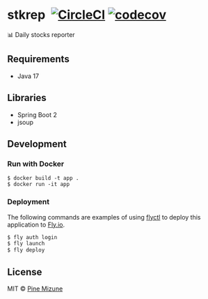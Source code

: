 # stkrep &nbsp;[![CircleCI](https://circleci.com/gh/pine/stkrep/tree/main.svg?style=shield)](https://circleci.com/gh/pine/stkrep/tree/main) [![codecov](https://codecov.io/gh/pine/stkrep/branch/main/graph/badge.svg)](https://codecov.io/gh/pine/stkrep)

:bar_chart: Daily stocks reporter

## Requirements
- Java 17

## Libraries
- Spring Boot 2
- jsoup

## Development
### Run with Docker

```
$ docker build -t app .
$ docker run -it app
```

### Deployment
The following commands are examples of using [flyctl](https://fly.io/docs/hands-on/install-flyctl/) to deploy this application to [Fly.io](https://fly.io/).

```sh
$ fly auth login
$ fly launch
$ fly deploy
```

## License

MIT &copy; [Pine Mizune](https://profile.pine.moe/)

